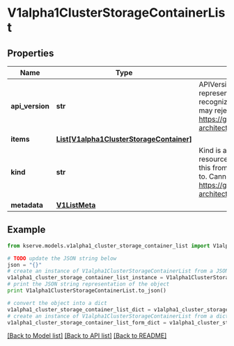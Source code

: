 # V1alpha1ClusterStorageContainerList


## Properties

Name | Type | Description | Notes
------------ | ------------- | ------------- | -------------
**api_version** | **str** | APIVersion defines the versioned schema of this representation of an object. Servers should convert recognized schemas to the latest internal value, and may reject unrecognized values. More info: https://git.k8s.io/community/contributors/devel/sig-architecture/api-conventions.md#resources | [optional] 
**items** | [**List[V1alpha1ClusterStorageContainer]**](V1alpha1ClusterStorageContainer.md) |  | 
**kind** | **str** | Kind is a string value representing the REST resource this object represents. Servers may infer this from the endpoint the client submits requests to. Cannot be updated. In CamelCase. More info: https://git.k8s.io/community/contributors/devel/sig-architecture/api-conventions.md#types-kinds | [optional] 
**metadata** | [**V1ListMeta**](https://github.com/kubernetes-client/python/blob/master/kubernetes/docs/V1ListMeta.md) |  | [optional] 

## Example

```python
from kserve.models.v1alpha1_cluster_storage_container_list import V1alpha1ClusterStorageContainerList

# TODO update the JSON string below
json = "{}"
# create an instance of V1alpha1ClusterStorageContainerList from a JSON string
v1alpha1_cluster_storage_container_list_instance = V1alpha1ClusterStorageContainerList.from_json(json)
# print the JSON string representation of the object
print V1alpha1ClusterStorageContainerList.to_json()

# convert the object into a dict
v1alpha1_cluster_storage_container_list_dict = v1alpha1_cluster_storage_container_list_instance.to_dict()
# create an instance of V1alpha1ClusterStorageContainerList from a dict
v1alpha1_cluster_storage_container_list_form_dict = v1alpha1_cluster_storage_container_list.from_dict(v1alpha1_cluster_storage_container_list_dict)
```
[[Back to Model list]](../README.md#documentation-for-models) [[Back to API list]](../README.md#documentation-for-api-endpoints) [[Back to README]](../README.md)


